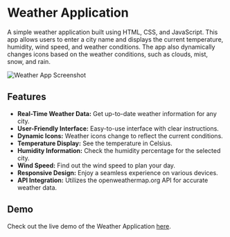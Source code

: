 # Weather Application

A simple weather application built using HTML, CSS, and JavaScript. This app allows users to enter a city name and displays the current temperature, humidity, wind speed, and weather conditions. The app also dynamically changes icons based on the weather conditions, such as clouds, mist, snow, and rain.

![Weather App Screenshot](/screenshots/screenshot.png)

## Features

- **Real-Time Weather Data:** Get up-to-date weather information for any city.
- **User-Friendly Interface:** Easy-to-use interface with clear instructions.
- **Dynamic Icons:** Weather icons change to reflect the current conditions.
- **Temperature Display:** See the temperature in Celsius.
- **Humidity Information:** Check the humidity percentage for the selected city.
- **Wind Speed:** Find out the wind speed to plan your day.
- **Responsive Design:** Enjoy a seamless experience on various devices.
- **API Integration:** Utilizes the openweathermap.org API for accurate weather data.

## Demo

Check out the live demo of the Weather Application [here](https://musical-cuchufli-52032c.netlify.app/).

